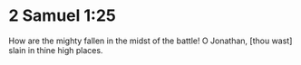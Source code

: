# 2 Samuel 1:25

How are the mighty fallen in the midst of the battle! O Jonathan, [thou wast] slain in thine high places.